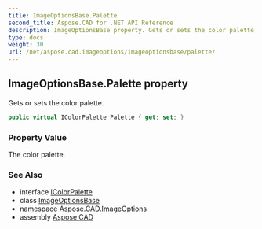 ```yaml
---
title: ImageOptionsBase.Palette
second_title: Aspose.CAD for .NET API Reference
description: ImageOptionsBase property. Gets or sets the color palette
type: docs
weight: 30
url: /net/aspose.cad.imageoptions/imageoptionsbase/palette/
---
```

## ImageOptionsBase.Palette property

Gets or sets the color palette.

```csharp
public virtual IColorPalette Palette { get; set; }
```

### Property Value

The color palette.

### See Also

* interface [IColorPalette](../../../aspose.cad/icolorpalette/)
* class [ImageOptionsBase](../)
* namespace [Aspose.CAD.ImageOptions](../../../aspose.cad.imageoptions/)
* assembly [Aspose.CAD](../../../)


